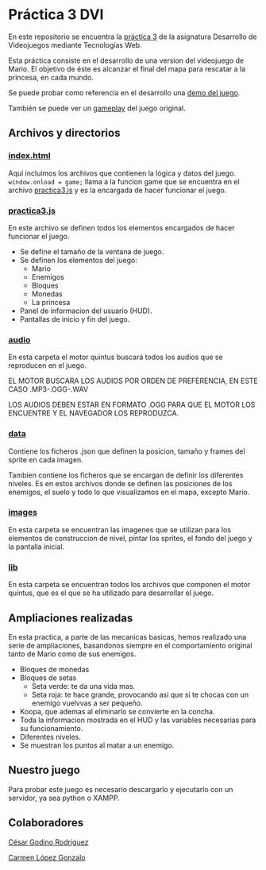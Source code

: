 # Práctica 3 DVI

En este repositorio se encuentra la [práctica 3]() de la asignatura Desarrollo de Videojuegos mediante Tecnologías Web.

Esta práctica consiste en el desarrollo de una version del videojuego de Mario. El objetivo de éste es alcanzar el final del mapa para rescatar a la princesa, en cada mundo.

Se puede probar como referencia en el desarrollo una [demo del juego](http://supermarioemulator.com/mario.php). 

También se puede ver un [gameplay](https://www.youtube.com/watch?v=ia8bhFoqkVE) del juego original.

## Archivos y directorios

### [index.html]()

Aquí incluimos los archivos que contienen la lógica y datos del juego. 
`window.onload = game;` llama a la funcion game que se encuentra en el archivo [practica3.js]() y es la encargada de hacer funcionar el juego.


### [practica3.js]()

En este archivo se definen todos los elementos encargados de hacer funcionar el juego.

- Se define el tamaño de la ventana de juego.
- Se definen los elementos del juego:
  - Mario
  - Enemigos
  - Bloques
  - Monedas
  - La princesa
- Panel de informacion del usuario (HUD).
- Pantallas de inicio y fin del juego.

### [audio]()

En esta carpeta el motor quintus buscará todos los audios que se reproducen en el juego.

EL MOTOR BUSCARA LOS AUDIOS POR ORDEN DE PREFERENCIA, EN ESTE CASO .MP3-.OGG-.WAV

LOS AUDIOS DEBEN ESTAR EN FORMATO .OGG PARA QUE EL MOTOR LOS ENCUENTRE Y EL NAVEGADOR LOS REPRODUZCA.

### [data]()

Contiene los ficheros .json que definen la posicion, tamaño y frames del sprite en cada imagen.

Tambien contiene los ficheros que se encargan de definir los diferentes niveles. Es en estos archivos donde se definen las posiciones de los enemigos, el suelo y todo lo que visualizamos en el mapa, excepto Mario.

### [images]()

En esta carpeta se encuentran las imagenes que se utilizan para los elementos de construccion de nivel, pintar los sprites, el fondo del juego y la pantalla inicial.

### [lib]()

En esta carpeta se encuentran todos los archivos que componen el motor quintus, que es el que se ha utilizado para desarrollar el juego.

## Ampliaciones realizadas

En esta practica, a parte de las mecanicas basicas, hemos realizado una serie de ampliaciones, basandonos siempre en el comportamiento original tanto de Mario como de sus enemigos.

- Bloques de monedas
- Bloques de setas
  - Seta verde: te da una vida mas.
  - Seta roja: te hace grande, provocando asi que si te chocas con un enemigo vuelvvas a ser pequeño.
- Koopa, que ademas al eliminarlo se convierte en la concha.
- Toda la informacion mostrada en el HUD y las variables necesarias para su funcionamiento.
- Diferentes niveles.
- Se muestran los puntos al matar a un enemigo.


## Nuestro juego

Para probar este juego es necesario descargarlo y ejecutarlo con un servidor, ya sea python o XAMPP.


## Colaboradores

[César Godino Rodríguez](https://github.com/cloudgrey)

[Carmen López Gonzalo](https://github.com/calope03)
